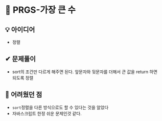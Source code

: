 # 🔎 PRGS-가장 큰 수
## 💡 아이디어
- 정렬
## ✔ 문제풀이
- sort의 조건만 다르게 해주면 된다. 앞문자와 뒷문자를 더해서 큰 값을 return 하면 되도록 정렬

## 🤕 어려웠던 점
- `sort`정렬을 다른 방식으로도 할 수 있다는 것을 알았다
- 자바스크립트 한정 쉬운 문제인것 같다.